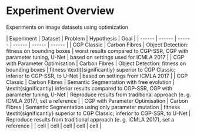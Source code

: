 # Experiment Overview

Experiments on image datasets using optimization


| Experiment | Dataset | Problem | Hypothesis | Goal |
| ------ | ------ | ------ | ------ | ------ | ------ |
| CGP Classic | Carbon Fibres | Object Detection: fitness on bounding boxes | worst results compared to CGP-SSR, CGP with parameter tuning, U-Net | based on settings used for ICMLA 2017 |
| CGP with Parameter Optimisation | Carbon Fibres | Object Detection: fitness on bounding boxes | fitness \textit{significantly} superior to CGP Classic; inferior to CGP-SSR, to U-Net | based on settings from ICMLA 2017 |
| CGP Classic | Carbon Fibres | Semantic Segmentation with free evolution | \textit{significantly} inferior results compared to CGP-SSR, CGP with parameter tuning, U-Net | Reproduce results from traditional approach (e. g. ICMLA 2017), set a reference |
| CGP with Parameter Optimisation | Carbon Fibres | Semantic Segmentation using only parameter mutation | fitness \textit{significantly} superior to CGP Classic; inferior to CGP-SSR, to U-Net | Reproduce results from traditional approach (e. g. ICMLA 2017), set a reference |
| cell | cell | cell | cell | cell |
